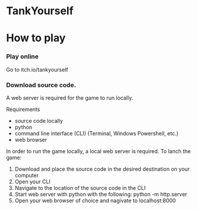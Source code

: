# TankYourself

<h1>How to play</h1>

<h3>Play online</h3>

Go to itch.io/tankyourself

<h3>Download source code.</h3>

A web server is required for the game to run locally. 

Requirements
- source code locally
- python
- command line interface (CLI) (Terminal, Windows Powershell, etc.)
- web browser

In order to run the game locally, a local web server is required. To lanch the game:

1. Download and place the source code in the desired destination on your computer
2. Open your CLI
3. Navigate to the location of the source code in the CLI
4. Start web server with python with the following: python -m http.server
5. Open your web browser of choice and nagivate to localhost:8000

